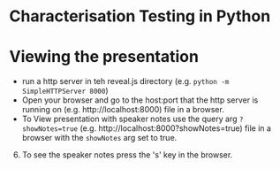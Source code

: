 # Characterisation Testing in Python

# Viewing the presentation

* run a http server in teh reveal.js directory (e.g. `python -m SimpleHTTPServer 8000`)
* Open your browser and go to the host:port that the http server is running on (e.g. http://localhost:8000)
  file in a browser.
* To View presentation with speaker notes use the query arg `?showNotes=true` (e.g.
  http://localhost:8000?showNotes=true)
  file in a browser with the `showNotes` arg set to true.
6. To see the speaker notes press the 's' key in the browser.
